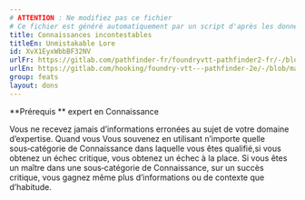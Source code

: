 ```yaml
---
# ATTENTION : Ne modifiez pas ce fichier
# Ce fichier est généré automatiquement par un script d'après les données du module Foundry VTT officiel et de sa traduction
title: Connaissances incontestables
titleEn: Unmistakable Lore
id: XvX1EyxWbbBF32NV
urlFr: https://gitlab.com/pathfinder-fr/foundryvtt-pathfinder2-fr/-/blob/master/data/feats/XvX1EyxWbbBF32NV.htm
urlEn: https://gitlab.com/hooking/foundry-vtt---pathfinder-2e/-/blob/master/packs/data/feats.db/unmistakable-lore.json
group: feats
layout: dons
---
```

**Prérequis ** expert en Connaissance

Vous ne recevez jamais d’informations erronées au sujet de votre domaine d’expertise. Quand vous Vous souvenez en utilisant n’importe quelle sous‑catégorie de Connaissance dans laquelle vous êtes qualifié,si vous obtenez un échec critique, vous obtenez un échec à la place. Si vous êtes un maître dans une sous‑catégorie de Connaissance, sur un succès critique, vous gagnez même plus d’informations ou de contexte que d’habitude. 


